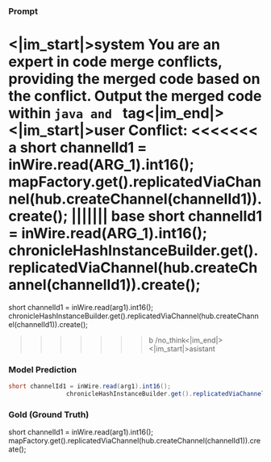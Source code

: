 ### Prompt
<|im_start|>system
You are an expert in code merge conflicts, providing the merged code based on the conflict. Output the merged code within ```java and ``` tag<|im_end|>
<|im_start|>user
Conflict:
<<<<<<< a
short channelId1 = inWire.read(ARG_1).int16();
                    mapFactory.get().replicatedViaChannel(hub.createChannel(channelId1)).create();
||||||| base
short channelId1 = inWire.read(ARG_1).int16();
                    chronicleHashInstanceBuilder.get().replicatedViaChannel(hub.createChannel(channelId1)).create();
======= 
short channelId1 = inWire.read(arg1).int16();
                    chronicleHashInstanceBuilder.get().replicatedViaChannel(hub.createChannel(channelId1)).create();
>>>>>>> b /no_think<|im_end|>
<|im_start|>asistant

### Model Prediction

```java
short channelId1 = inWire.read(arg1).int16();
                chronicleHashInstanceBuilder.get().replicatedViaChannel(hub.createChannel(channelId1)).create();
```

### Gold (Ground Truth)
short channelId1 = inWire.read(arg1).int16();
                    mapFactory.get().replicatedViaChannel(hub.createChannel(channelId1)).create();
